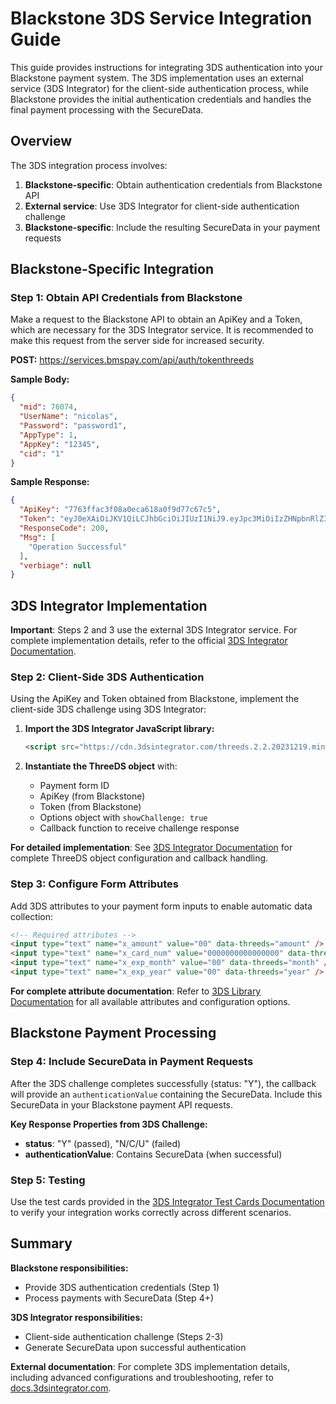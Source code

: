 # Blackstone 3DS Service Integration Guide

This guide provides instructions for integrating 3DS authentication into your Blackstone payment system. The 3DS implementation uses an external service (3DS Integrator) for the client-side authentication process, while Blackstone provides the initial authentication credentials and handles the final payment processing with the SecureData.

## Overview

The 3DS integration process involves:

1. **Blackstone-specific**: Obtain authentication credentials from Blackstone API
2. **External service**: Use 3DS Integrator for client-side authentication challenge
3. **Blackstone-specific**: Include the resulting SecureData in your payment requests

## Blackstone-Specific Integration

### Step 1: Obtain API Credentials from Blackstone

Make a request to the Blackstone API to obtain an ApiKey and a Token, which are necessary for the 3DS Integrator service. It is recommended to make this request from the server side for increased security.

**POST:** <https://services.bmspay.com/api/auth/tokenthreeds>

**Sample Body:**

```json
{
  "mid": 76074,
  "UserName": "nicolas",
  "Password": "password1",
  "AppType": 1,
  "AppKey": "12345",
  "cid": "1"
}
```

**Sample Response:**

```json
{
  "ApiKey": "7763ffac3f08a0eca618a0f9d77c67c5",
  "Token": "eyJ0eXAiOiJKV1QiLCJhbGciOiJIUzI1NiJ9.eyJpc3MiOiIzZHNpbnRlZ3JhdG9yX0F1dGhlbnRpY2F",
  "ResponseCode": 200,
  "Msg": [
    "Operation Successful"
  ],
  "verbiage": null
}
```

## 3DS Integrator Implementation

**Important**: Steps 2 and 3 use the external 3DS Integrator service. For complete implementation details, refer to the official [3DS Integrator Documentation](https://docs.3dsintegrator.com).

### Step 2: Client-Side 3DS Authentication

Using the ApiKey and Token obtained from Blackstone, implement the client-side 3DS challenge using 3DS Integrator:

1. **Import the 3DS Integrator JavaScript library:**

    ```html
    <script src="https://cdn.3dsintegrator.com/threeds.2.2.20231219.min.js"></script>
    ```

2. **Instantiate the ThreeDS object** with:
   - Payment form ID
   - ApiKey (from Blackstone)
   - Token (from Blackstone)
   - Options object with `showChallenge: true`
   - Callback function to receive challenge response

**For detailed implementation**: See [3DS Integrator Documentation](https://docs.3dsintegrator.com) for complete ThreeDS object configuration and callback handling.

### Step 3: Configure Form Attributes

Add 3DS attributes to your payment form inputs to enable automatic data collection:

```html
<!-- Required attributes -->
<input type="text" name="x_amount" value="00" data-threeds="amount" />
<input type="text" name="x_card_num" value="0000000000000000" data-threeds="pan" />
<input type="text" name="x_exp_month" value="00" data-threeds="month" />
<input type="text" name="x_exp_year" value="00" data-threeds="year" />
```

**For complete attribute documentation**: Refer to [3DS Library Documentation](https://docs.3dsintegrator.com) for all available attributes and configuration options.

## Blackstone Payment Processing

### Step 4: Include SecureData in Payment Requests

After the 3DS challenge completes successfully (status: "Y"), the callback will provide an `authenticationValue` containing the SecureData. Include this SecureData in your Blackstone payment API requests.

**Key Response Properties from 3DS Challenge:**

- **status**: "Y" (passed), "N/C/U" (failed)
- **authenticationValue**: Contains SecureData (when successful)

### Step 5: Testing

Use the test cards provided in the [3DS Integrator Test Cards Documentation](https://docs.3dsintegrator.com) to verify your integration works correctly across different scenarios.

## Summary

**Blackstone responsibilities:**

- Provide 3DS authentication credentials (Step 1)
- Process payments with SecureData (Step 4+)

**3DS Integrator responsibilities:**

- Client-side authentication challenge (Steps 2-3)
- Generate SecureData upon successful authentication

**External documentation**: For complete 3DS implementation details, including advanced configurations and troubleshooting, refer to [docs.3dsintegrator.com](https://docs.3dsintegrator.com).

